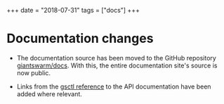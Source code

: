 +++
date = "2018-07-31"
tags = ["docs"]
+++

# Documentation changes

- The documentation source has been moved to the GitHub repository [giantswarm/docs](https://github.com/giantswarm/docs/). With this, the entire documentation site's source is now public.

- Links from the [gsctl reference](https://docs.giantswarm.io/reference/gsctl/) to the API documentation have been added where relevant.

